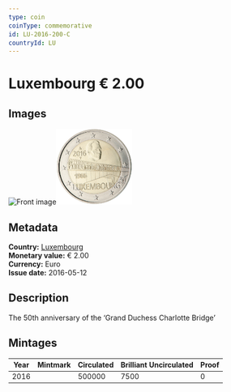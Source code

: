```yaml
---
type: coin
coinType: commemorative
id: LU-2016-200-C
countryId: LU
---
```


# Luxembourg € 2.00

## Images

<img src="../../Images/common-2007-200.webp" height="150" alt="Front image"><img src="Images/LU-2016-200.webp" height="150" alt="Back image">

## Metadata

**Country:** [Luxembourg](../../Countries/Luxembourg/index.md)\
**Monetary value:** € 2.00\
**Currency:** Euro\
**Issue date:** 2016-05-12

## Description

The 50th anniversary of the ‘Grand Duchess Charlotte Bridge’

## Mintages

| Year | Mintmark | Circulated | Brilliant Uncirculated | Proof |
| ---- | -------- | ---------- | ---------------------- | ----- |
| 2016 |          | 500000     | 7500                   | 0     |
